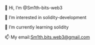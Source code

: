 👋 Hi, I’m @Sm1th-bits-web3

👀 I’m interested in solidity-development

🌱 I’m currently learning solidity

📫 My email:Sm1th.bits.web3@gmail.com

